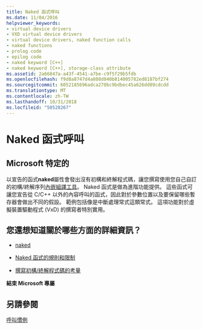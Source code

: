 ```yaml
---
title: Naked 函式呼叫
ms.date: 11/04/2016
helpviewer_keywords:
- virtual device drivers
- VXD virtual device drivers
- virtual device drivers, naked function calls
- naked functions
- prolog code
- epilog code
- naked keyword [C++]
- naked keyword [C++], storage-class attribute
ms.assetid: 2a66847a-a43f-4541-a7be-c9f5f29b5fdb
ms.openlocfilehash: f9d8a8747d4a808d040b814005782ed8187bf274
ms.sourcegitcommit: 6052185696adca270bc9bdbec45a626dd89cdcdd
ms.translationtype: MT
ms.contentlocale: zh-TW
ms.lasthandoff: 10/31/2018
ms.locfileid: "50528267"
---
```

# <a name="naked-function-calls"></a>Naked 函式呼叫

## <a name="microsoft-specific"></a>Microsoft 特定的

以宣告的函式**naked**屬性會發出沒有初構和終解程式碼，讓您撰寫使用您自己自訂的初構/終解序列[內嵌組譯工具](../assembler/inline/inline-assembler.md)。 Naked 函式是做為進階功能提供。 這些函式可讓您宣告從 C/C++ 以外的內容呼叫的函式，因此對於參數位置以及要保留哪些暫存器會做出不同的假設。 範例包括像是中斷處理常式這類常式。 這項功能對於虛擬裝置驅動程式 (VxD) 的撰寫者特別實用。

## <a name="what-do-you-want-to-know-more-about"></a>您還想知道關於哪些方面的詳細資訊？

- [naked](../cpp/naked-cpp.md)

- [Naked 函式的規則和限制](../cpp/rules-and-limitations-for-naked-functions.md)

- [撰寫初構/終解程式碼的考量](../cpp/considerations-for-writing-prolog-epilog-code.md)

**結束 Microsoft 專屬**

## <a name="see-also"></a>另請參閱

[呼叫慣例](../cpp/calling-conventions.md)